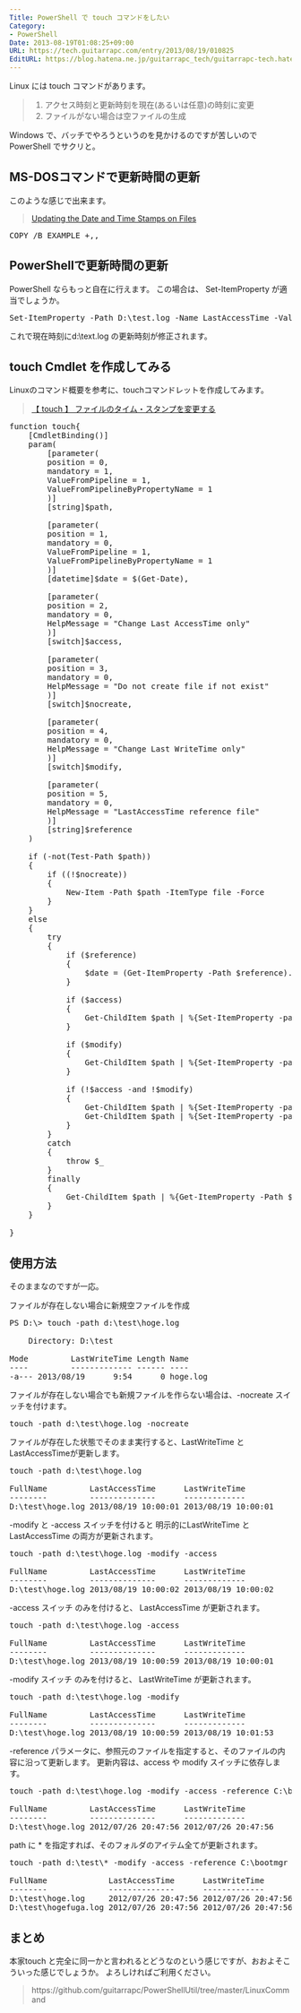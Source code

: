 ```yaml
---
Title: PowerShell で touch コマンドをしたい
Category:
- PowerShell
Date: 2013-08-19T01:08:25+09:00
URL: https://tech.guitarrapc.com/entry/2013/08/19/010825
EditURL: https://blog.hatena.ne.jp/guitarrapc_tech/guitarrapc-tech.hatenablog.com/atom/entry/11696248318757675888
---
```


Linux には touch コマンドがあります。
<blockquote>
<ol>
	<li>アクセス時刻と更新時刻を現在(あるいは任意)の時刻に変更</li>
	<li>ファイルがない場合は空ファイルの生成</li>
</ol>
</blockquote>

Windows で、バッチでやろうというのを見かけるのですが苦しいので PowerShell でサクリと。



<h2>MS-DOSコマンドで更新時間の更新</h2>
このような感じで出来ます。
<blockquote><a href="http://support.microsoft.com/kb/69581/ja" target="_blank">Updating the Date and Time Stamps on Files</a></blockquote>

<pre class="brush: powershell">
COPY /B EXAMPLE +,,
</pre>

<h2>PowerShellで更新時間の更新</h2>
PowerShell ならもっと自在に行えます。
この場合は、 Set-ItemProperty が適当でしょうか。
<pre class="brush: powershell">
Set-ItemProperty -Path D:\test.log -Name LastAccessTime -Value $(Get-Date)
</pre>

これで現在時刻にd:\text.log の更新時刻が修正されます。


<h2>touch Cmdlet を作成してみる</h2>
Linuxのコマンド概要を参考に、touchコマンドレットを作成してみます。
<blockquote><a href="http://itpro.nikkeibp.co.jp/article/COLUMN/20060227/230905/" target="_blank">【 touch 】 ファイルのタイム・スタンプを変更する</a></blockquote>

<pre class="brush: powershell">
function touch{
    [CmdletBinding()]
    param(
        [parameter(
        position = 0,
        mandatory = 1,
        ValueFromPipeline = 1,
        ValueFromPipelineByPropertyName = 1
        )]
        [string]$path,

        [parameter(
        position = 1,
        mandatory = 0,
        ValueFromPipeline = 1,
        ValueFromPipelineByPropertyName = 1
        )]
        [datetime]$date = $(Get-Date),

        [parameter(
        position = 2,
        mandatory = 0,
        HelpMessage = &quot;Change Last AccessTime only&quot;
        )]
        [switch]$access,

        [parameter(
        position = 3,
        mandatory = 0,
        HelpMessage = &quot;Do not create file if not exist&quot;
        )]
        [switch]$nocreate,

        [parameter(
        position = 4,
        mandatory = 0,
        HelpMessage = &quot;Change Last WriteTime only&quot;
        )]
        [switch]$modify,

        [parameter(
        position = 5,
        mandatory = 0,
        HelpMessage = &quot;LastAccessTime reference file&quot;
        )]
        [string]$reference
    )

    if (-not(Test-Path $path))
    {
        if ((!$nocreate))
        {
            New-Item -Path $path -ItemType file -Force
        }
    }
    else
    {
        try
        {
            if ($reference)
            {
                $date = (Get-ItemProperty -Path $reference).LastAccessTime
            }

            if ($access)
            {
                Get-ChildItem $path | %{Set-ItemProperty -path $_.FullName -Name LastAccessTime -Value $date -Force -ErrorAction Stop}
            }

            if ($modify)
            {
                Get-ChildItem $path | %{Set-ItemProperty -path $_.FullName -Name LastWriteTime -Value $date -Force -ErrorAction Stop}
            }

            if (!$access -and !$modify)
            {
                Get-ChildItem $path | %{Set-ItemProperty -path $_.FullName -Name LastAccessTime -Value $date -Force -ErrorAction Stop}
                Get-ChildItem $path | %{Set-ItemProperty -path $_.FullName -Name LastWriteTime -Value $date -Force -ErrorAction Stop}
            }
        }
        catch
        {
            throw $_
        }
        finally
        {
            Get-ChildItem $path | %{Get-ItemProperty -Path $_.FullName | select Fullname, LastAccessTime, LastWriteTime}
        }
    }

}</pre>

<h2>使用方法</h2>
そのままなのですが一応。

ファイルが存在しない場合に新規空ファイルを作成
<pre class="brush: powershell">
PS D:\&gt; touch -path d:\test\hoge.log

    Directory: D:\test

Mode         LastWriteTime Length Name
----         ------------- ------ ----
-a--- 2013/08/19      9:54      0 hoge.log
</pre>

ファイルが存在しない場合でも新規ファイルを作らない場合は、-nocreate スイッチを付けます。
<pre class="brush: powershell">
touch -path d:\test\hoge.log -nocreate
</pre>

ファイルが存在した状態でそのまま実行すると、LastWriteTime と LastAccessTimeが更新します。
<pre class="brush: powershell">
touch -path d:\test\hoge.log

FullName         LastAccessTime      LastWriteTime
--------         --------------      -------------
D:\test\hoge.log 2013/08/19 10:00:01 2013/08/19 10:00:01
</pre>

-modify と -access スイッチを付けると 明示的にLastWriteTime と LastAccessTime の両方が更新されます。
<pre class="brush: powershell">
touch -path d:\test\hoge.log -modify -access

FullName         LastAccessTime      LastWriteTime
--------         --------------      -------------
D:\test\hoge.log 2013/08/19 10:00:02 2013/08/19 10:00:02
</pre>

-access スイッチ のみを付けると、 LastAccessTime が更新されます。
<pre class="brush: powershell">
touch -path d:\test\hoge.log -access

FullName         LastAccessTime      LastWriteTime
--------         --------------      -------------
D:\test\hoge.log 2013/08/19 10:00:59 2013/08/19 10:00:01
</pre>

-modify スイッチ のみを付けると、 LastWriteTime が更新されます。
<pre class="brush: powershell">
touch -path d:\test\hoge.log -modify

FullName         LastAccessTime      LastWriteTime
--------         --------------      -------------
D:\test\hoge.log 2013/08/19 10:00:59 2013/08/19 10:01:53
</pre>

-reference パラメータに、参照元のファイルを指定すると、そのファイルの内容に沿って更新します。
更新内容は、access や modify スイッチに依存します。
<pre class="brush: powershell">
touch -path d:\test\hoge.log -modify -access -reference C:\bootmgr

FullName         LastAccessTime      LastWriteTime
--------         --------------      -------------
D:\test\hoge.log 2012/07/26 20:47:56 2012/07/26 20:47:56
</pre>

path に * を指定すれば、そのフォルダのアイテム全てが更新されます。
<pre class="brush: powershell">
touch -path d:\test\* -modify -access -reference C:\bootmgr

FullName             LastAccessTime      LastWriteTime
--------             --------------      -------------
D:\test\hoge.log     2012/07/26 20:47:56 2012/07/26 20:47:56
D:\test\hogefuga.log 2012/07/26 20:47:56 2012/07/26 20:47:56
</pre>

<h2>まとめ</h2>
本家touch と完全に同一かと言われるとどうなのという感じですが、おおよそこういった感じでしょうか。
よろしければご利用ください。

<blockquote>https://github.com/guitarrapc/PowerShellUtil/tree/master/LinuxCommand</blockquote>
